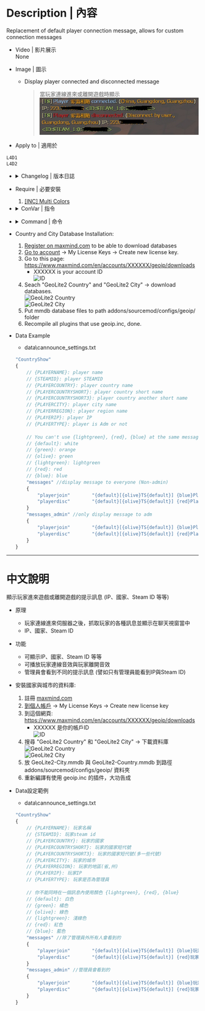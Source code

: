 
# Description | 內容
Replacement of default player connection message, allows for custom connection messages

* Video | 影片展示
<br/>None

* Image | 圖示
	* Display player connected and disconnected  message
		> 當玩家連線進來或離開遊戲時顯示
		<br/>![cannounce_1](image/cannounce_1.jpg)


* Apply to | 適用於
```
L4D1
L4D2
```

* <details><summary>Changelog | 版本日誌</summary>

	* v2.0 (2022-12-1)
        * Remove GeoIPCity (GeoIP2 is now included with SourceMod 1.11.6703.)
		* Remove player custom message (No one cares about it!)

	* v1.9
        * Remake Code

	* v1.8
        * [Original Plugin by Arg!](https://forums.alliedmods.net/showthread.php?t=77306)
</details>

* Require | 必要安裝
	1. [[INC] Multi Colors](https://forums.alliedmods.net/showthread.php?t=247770)

* <details><summary>ConVar | 指令</summary>

	* cfg\sourcemod\cannounce.cfg
		```php
		// [1|0] if 1 then displays connect message after admin check and allows the {PLAYERTYPE} placeholder. If 0 displays connect message on client auth (earlier) and disables the {PLAYERTYPE} placeholder
		sm_ca_connectdisplaytype "1"

		// Time to ignore all player join sounds on a map load
		sm_ca_mapstartnosound "30.0"

		// Plays a specified (sm_ca_playdiscsoundfile) sound on player discconnect
		sm_ca_playdiscsound "0"

		// Sound to play on player discconnect if sm_ca_playdiscsound = 1
		sm_ca_playdiscsoundfile "weapons\cguard\charging.wav"

		// Plays a specified (sm_ca_playsoundfile) sound on player connect
		sm_ca_playsound "1"

		// Sound to play on player connect if sm_ca_playsound = 1
		// -
		// Default: "ambient\alarms\klaxon1.wav"
		sm_ca_playsoundfile "ambient\alarms\klaxon1.wav"

		// displays enhanced message when player connects
		sm_ca_showenhanced "1"

		// displays a different enhanced message to admin players (ADMFLAG_GENERIC)
		sm_ca_showenhancedadmins "1"

		// displays enhanced message when player disconnects
		sm_ca_showenhanceddisc "1"

		// shows standard player connected message
		sm_ca_showstandard "0"

		// shows standard player discconnected message
		sm_ca_showstandarddisc "0"
		```
</details>

* <details><summary>Command | 命令</summary>

	None
</details>

* Country and City Database Installation:
	1. [Register on maxmind.com](https://www.maxmind.com/en/geolite2/signup) to be able to download databases
	2. [Go to account](https://www.maxmind.com/en/account/) -> My License Keys -> Create new license key.  
	3. Go to this page: https://www.maxmind.com/en/accounts/XXXXXX/geoip/downloads
		* XXXXXX is your account ID
		<br/>![ID](https://user-images.githubusercontent.com/12229810/204967420-c47dd273-1c85-42ff-93b1-4d19c7ff2284.jpg)
	4. Seach "GeoLite2 Country" and "GeoLite2 City" -> download databases.
	<br/>![GeoLite2 Country](https://user-images.githubusercontent.com/12229810/204966692-ac339bc6-4760-4acc-b320-b776d46e7064.jpg)
	<br/>![GeoLite2 City](https://user-images.githubusercontent.com/12229810/204966795-a57a5949-abcf-4127-9325-90b9fdb8124f.jpg)
	5. Put mmdb database files to path addons/sourcemod/configs/geoip/ folder
	6. Recompile all plugins that use geoip.inc, done.

* Data Example
	* data\cannounce_settings.txt
	```php
	"CountryShow"
	{
		// {PLAYERNAME}: player name
		// {STEAMID}: player STEAMID
		// {PLAYERCOUNTRY}: player country name
		// {PLAYERCOUNTRYSHORT}: player country short name
		// {PLAYERCOUNTRYSHORT3}: player country another short name
		// {PLAYERCITY}: player city name
		// {PLAYERREGION}: player region name
		// {PLAYERIP}: player IP
		// {PLAYERTYPE}: player is Adm or not

		// You can't use {lightgreen}, {red}, {blue} at the same message
		// {default}: white
		// {green}: orange
		// {olive}: green
		// {lightgreen}: lightgreen
		// {red}: red
		// {blue}: blue
		"messages" //display message to everyone (Non-admin)
		{
			"playerjoin"		"{default}[{olive}TS{default}] {blue}Player {green}{PLAYERNAME} {blue}connected{default}. ({green}{PLAYERCOUNTRY}{default}) {olive}<ID:{STEAMID}>"
			"playerdisc"		"{default}[{olive}TS{default}] {red}Player {green}{PLAYERNAME} {red}disconnected{default}. ({green}{DISC_REASON}{default}) {olive}<ID:{STEAMID}>"
		}
		"messages_admin" //only display message to adm
		{
			"playerjoin"		"{default}[{olive}TS{default}] {blue}Player {green}{PLAYERNAME} {blue}connected{default}. ({green}{PLAYERCOUNTRY}{default}) IP: {green}{PLAYERIP}{default} {olive}<ID:{STEAMID}>"
			"playerdisc"		"{default}[{olive}TS{default}] {red}Player {green}{PLAYERNAME} {red}disconnected{default}. ({green}{DISC_REASON}{default}) IP: {green}{PLAYERIP}{default} {olive}<ID:{STEAMID}>"
		}
	}
	```

- - - -
# 中文說明
顯示玩家進來遊戲或離開遊戲的提示訊息 (IP、國家、Steam ID 等等)

* 原理
    * 玩家連線進來伺服器之後，抓取玩家的各種訊息並顯示在聊天視窗當中
    * IP、國家、Steam ID

* 功能
    * 可顯示IP、國家、Steam ID 等等
    * 可播放玩家連線音效與玩家離開音效
    * 管理員會看到不同的提示訊息 (譬如只有管理員能看到IP與Steam ID)

* 安裝國家與城市的資料庫:
	1. 註冊 [maxmind.com](https://www.maxmind.com/en/geolite2/signup)
	2. [到個人帳戶](https://www.maxmind.com/en/account/) -> My License Keys -> Create new license key
	3. 到這個網頁: https://www.maxmind.com/en/accounts/XXXXXX/geoip/downloads
		* XXXXXX 是你的帳戶ID
		<br/>![ID](https://user-images.githubusercontent.com/12229810/204967420-c47dd273-1c85-42ff-93b1-4d19c7ff2284.jpg)
	4. 搜尋 "GeoLite2 Country" 和 "GeoLite2 City" -> 下載資料庫
	<br/>![GeoLite2 Country](https://user-images.githubusercontent.com/12229810/204966692-ac339bc6-4760-4acc-b320-b776d46e7064.jpg)
	<br/>![GeoLite2 City](https://user-images.githubusercontent.com/12229810/204966795-a57a5949-abcf-4127-9325-90b9fdb8124f.jpg)
	5. 放 GeoLite2-City.mmdb 與 GeoLite2-Country.mmdb 到路徑 addons/sourcemod/configs/geoip/ 資料夾
	6. 重新編譯有使用 geoip.inc 的插件，大功告成

* Data設定範例
	* data\cannounce_settings.txt
	```php
	"CountryShow"
	{
		// {PLAYERNAME}: 玩家名稱
		// {STEAMID}: 玩家steam id
		// {PLAYERCOUNTRY}: 玩家的國家
		// {PLAYERCOUNTRYSHORT}: 玩家的國家短代號
		// {PLAYERCOUNTRYSHORT3}: 玩家的國家短代號(多一些代號)
		// {PLAYERCITY}: 玩家的城市
		// {PLAYERREGION}: 玩家的地區(省,州)
		// {PLAYERIP}: 玩家IP
		// {PLAYERTYPE}: 玩家是否為管理員

		// 你不能同時在一個訊息內使用顏色 {lightgreen}, {red}, {blue}
		// {default}: 白色
		// {green}: 橘色
		// {olive}: 綠色
		// {lightgreen}: 淺綠色
		// {red}: 紅色
		// {blue}: 藍色
		"messages" //除了管理員外所有人會看到的
		{
			"playerjoin"		"{default}[{olive}TS{default}] {blue}玩家 {green}{PLAYERNAME} {blue}來了{default}. ({green}{PLAYERCOUNTRY}{default})"
			"playerdisc"		"{default}[{olive}TS{default}] {red}玩家 {green}{PLAYERNAME} {red}跑了{default}. ({green}{DISC_REASON}{default})"
		}
		"messages_admin" //管理員會看到的
		{
			"playerjoin"		"{default}[{olive}TS{default}] {blue}玩家 {green}{PLAYERNAME} {blue}來了{default}. ({green}{PLAYERCOUNTRY}{default}) IP: {green}{PLAYERIP}{default} {olive}<ID:{STEAMID}>"
			"playerdisc"		"{default}[{olive}TS{default}] {red}玩家 {green}{PLAYERNAME} {red}跑了{default}. ({green}{DISC_REASON}{default}) IP: {green}{PLAYERIP}{default} {olive}<ID:{STEAMID}>"
		}
	}
	```




